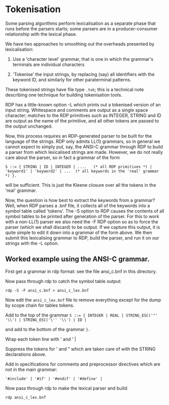 # Tokenisation

Some parsing algorithms perform lexicalisation as a separate phase that runs before the parsers starts; some parsers are in a producer-consumer relationship with the lexical phase.

We have two approaches to smoothing out the overheads presented by lexicalisation:

1. Use a 'character level' grammar, that is one in which the grammar's terminals are individual characters

2. 'Tokenise' the input strings, by replacing (say) all identifiers with the keyword ID, and similarly for other paraterminal patterns.

These tokenised strings have file type `.tok`; this is a technical note describing one technique for building tokenisation tools.

RDP has a little-known option -L which prints out a tokenised version
of an input string. Whitespace and comments are output as a single
space character; matches to the RDP primitives such as INTEGER, STRING
and ID are output as the name of the primitive, and all other tokens
are passed to the output unchanged.

Now, this process requires an RDP-generated parser to be built for the
language of the strings. RDP only admits LL(1) grammars, so in general
we cannot expect to simply put, say, the ANSI-C grammar through RDP to
build a parser from which lexicalised strings are made. However, we do
not really care about the parser, so in fact a grammar of the form

`S ::= { STRING | ID | INTEGER | ....   (* all RDP primitives *) |
        'keyword1' | 'keyword2' | ...  (* all keywords in the 'real' grammar *)
      }.`

will be sufficient. This is just the Kleene closure over all the
tokens in the 'real' grammar.

Now, the question is how best to extract the keywords from a grammar?
Well, when RDP parses a .bnf file, it collects all of the keywords
into a symbol table called 'tokens'. The -S option to RDP causes the
contents of all symbol tables to be printed after generation of the
parser. For this to work with a non-LL(1) parser we also need the -F
RDP option so as to force the parser (which we shall discard) to be
output. If we capture this output, it is quite simple to edit it down
into a grammar of the form above. We then submit this lexicalising
grammar to RDP, build the parser, and run it on our strings with the
-L option.

## Worked example using the ANSI-C grammar.

First get a grammar in rdp format: see the file ansi_c.bnf in this directory.

Now pass through rdp to catch the symbol table output:

`rdp -S -F ansi_c.bnf > ansi_c_lex.bnf`

Now edit the `ansi_c_lex.bnf` file to remove everything except for the
dump by scope chain for tables tokens.

Add to the top of the grammar `S ::= { INTEGER | REAL | STRING_ESC('"' '\\') | STRING_ESC('\'' '\\') | ID |`

and add to the bottom of the grammar `}.`

Wrap each token line with ' and ' |

Suppress the tokens for ' and " which are taken care of with the
STRING declarations above.

Add in specifications for comments and preprocessor directives which
are not in the main grammar:

`'#include' | '#if' | '#endif' | '#define' |`

Now pass through rdp to make the lexical parser and build:

`rdp ansi_c_lex.bnf`

